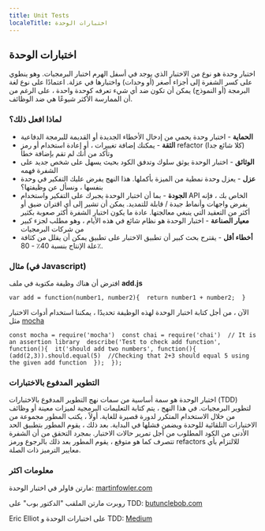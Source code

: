 ```yaml
---
title: Unit Tests
localeTitle: اختبارات الوحدة
---
```

## اختبارات الوحدة

اختبار وحدة هو نوع من الاختبار الذي يوجد في أسفل الهرم اختبار البرمجيات. وهو ينطوي على كسر الشفرة إلى أجزاء أصغر (أو وحدات) واختبارها في عزلة. اعتمادًا على نوع لغة البرمجة (أو النموذج) يمكن أن تكون ضد أي شيء تعرفه كوحدة واحدة ، على الرغم من أن الممارسة الأكثر شيوعًا هي ضد الوظائف.

### لماذا افعل ذلك؟

*   **الحماية** - اختبار وحدة يحمي من إدخال الأخطاء الجديدة أو القديمة للبرمجة الدفاعية
*   **الثقة** - يمكنك إضافة تغييرات ، أو إعادة استخدام أو رمز refactor (كلا شائع جدا) وتأكد من أنك لم تقم بإضافة خطأ
*   **الوثائق** - اختبار الوحدة يوثق سلوك وتدفق الكود بحيث يسهل على شخص جديد على الشفرة فهمه
*   **عزل** - يعزل وحدة نمطية من الميزة بأكملها. هذا النهج يفرض عليك التفكير في وحدة بنفسها ، ونسأل عن وظيفتها؟
*   **الجودة** - بما أن اختبار الوحدة يجبرك على التفكير واستخدام API الخاص بك ، فإنه يفرض واجهات وأنماط جيدة / قابلة للتمديد. يمكن أن تشير إلى أي اقتران ضيق أو أكثر من التعقيد التي ينبغي معالجتها. عادة ما يكون اختبار الشفرة أكثر صعوبة بكثير
*   **معيار الصناعة** - اختبار الوحدة هو نظام شائع في هذه الأيام ، وهو مطلب لجزء كبير من شركات البرمجيات
*   **أخطاء أقل** - يقترح بحث كبير أن تطبيق الاختبار على تطبيق يمكن أن يقلل من كثافة علة الإنتاج بنسبة 40٪ - 80٪.

### مثال (في Javascript)

افترض أن هناك وظيفة مكتوبة في ملف **add.js**

 `var add = function(number1, number2){ 
  return number1 + number2; 
 } 
` 

الآن ، من أجل كتابة اختبار الوحدة لهذه الوظيفة تحديدًا ، يمكننا استخدام أدوات الاختبار مثل [mocha](http://mochajs.org/)

 `const mocha = require('mocha') 
 const chai = require('chai')  // It is an assertion library 
 describe('Test to check add function', function(){ 
  it('should add two numbers', function(){ 
    (add(2,3)).should.equal(5)  //Checking that 2+3 should equal 5 using the given add function 
  }); 
 }); 
` 

### التطوير المدفوع بالاختبارات

اختبار الوحدة هو سمة أساسية من سمات نهج التطوير المدفوع بالاختبارات (TDD) لتطوير البرمجيات. في هذا النهج ، يتم كتابة التعليمات البرمجية لميزات معينة أو وظائف من خلال الاستخدام المتكرر لدورة قصيرة للغاية. أولاً ، يكتب المطور مجموعة من الاختبارات التلقائية للوحدة ويضمن فشلها في البداية. بعد ذلك ، يقوم المطور بتطبيق الحد الأدنى من الكود المطلوب من أجل تمرير حالات الاختبار. بمجرد التحقق من أن الشفرة تتصرف كما هو متوقع ، يقوم المطور بعد ذلك بالرجوع ورمز refactors للالتزام بأي معايير الترميز ذات الصلة.

### معلومات اكثر

مارتن فاولر في اختبار الوحدة: [martinfowler.com](https://www.martinfowler.com/bliki/UnitTest.html)

روبرت مارتن الملقب "الدكتور بوب" على TDD: [butunclebob.com](http://www.butunclebob.com/ArticleS.UncleBob.TheThreeRulesOfTdd)

Eric Elliot على اختبارات الوحدة و TDD: [Medium](https://medium.com/javascript-scene/5-common-misconceptions-about-tdd-unit-tests-863d5beb3ce9)